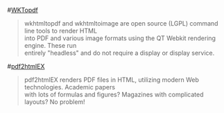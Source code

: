 #[WK<html>Topdf](http://wkhtmltopdf.org/index.html)
>wkhtmltopdf and wkhtmltoimage are open source (LGPL) command line tools to render HTML  
 into PDF and various image formats using the QT Webkit rendering engine. These run  
 entirely "headless" and do not require a display or display service.
 
#[pdf2htmlEX](https://github.com/coolwanglu/pdf2htmlEX)
>pdf2htmlEX renders PDF files in HTML, utilizing modern Web technologies. Academic papers  
 with lots of formulas and figures? Magazines with complicated layouts? No problem!